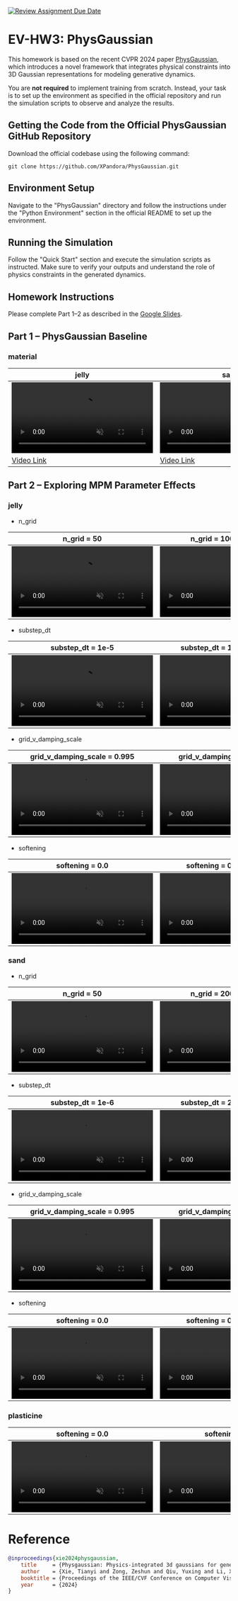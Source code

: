 [![Review Assignment Due Date](https://classroom.github.com/assets/deadline-readme-button-22041afd0340ce965d47ae6ef1cefeee28c7c493a6346c4f15d667ab976d596c.svg)](https://classroom.github.com/a/SdXSjEmH)
# EV-HW3: PhysGaussian

This homework is based on the recent CVPR 2024 paper [PhysGaussian](https://github.com/XPandora/PhysGaussian/tree/main), which introduces a novel framework that integrates physical constraints into 3D Gaussian representations for modeling generative dynamics.

You are **not required** to implement training from scratch. Instead, your task is to set up the environment as specified in the official repository and run the simulation scripts to observe and analyze the results.


## Getting the Code from the Official PhysGaussian GitHub Repository
Download the official codebase using the following command:
```
git clone https://github.com/XPandora/PhysGaussian.git
```


## Environment Setup
Navigate to the "PhysGaussian" directory and follow the instructions under the "Python Environment" section in the official README to set up the environment.


## Running the Simulation
Follow the "Quick Start" section and execute the simulation scripts as instructed. Make sure to verify your outputs and understand the role of physics constraints in the generated dynamics.


## Homework Instructions
Please complete Part 1–2 as described in the [Google Slides](https://docs.google.com/presentation/d/13JcQC12pI8Wb9ZuaVV400HVZr9eUeZvf7gB7Le8FRV4/edit?usp=sharing).


## Part 1 – PhysGaussian Baseline

### material

| jelly | sand |
|-------|------|
| <video src="https://github.com/user-attachments/assets/1eb75164-623b-4b46-9b7b-ed5f86889607" width="320" autoplay muted loop playsinline controls></video> | <video src="https://github.com/user-attachments/assets/9e393556-fe18-40db-98ce-88528893b032" width="320" autoplay muted loop playsinline controls></video> |
| [Video Link](https://youtube.com/shorts/4eTmgrpqxUo) | [Video Link](https://youtube.com/shorts/zH90wdfTkIA) |


## Part 2 – Exploring MPM Parameter Effects

### jelly

- n_grid

| n_grid = 50 | n_grid = 100 (baseline) | n_grid = 200 |
|-------------|-------------------------|--------------|
| <video src="https://github.com/user-attachments/assets/0476efbb-2980-4a95-9447-d7e5064baed4" width="320" autoplay muted loop playsinline controls></video> | <video src="https://github.com/user-attachments/assets/1eb75164-623b-4b46-9b7b-ed5f86889607" width="320" autoplay muted loop playsinline controls></video> | <video src="https://github.com/user-attachments/assets/9ee21096-fc02-49d4-a692-ac6aabe853cd" width="320" autoplay muted loop playsinline controls></video> |

- substep_dt

| substep_dt = 1e‑5 | substep_dt = 1e‑4 (baseline) | substep_dt = 5e‑3 |
|-------------------|------------------------------|-------------------|
| <video src="https://github.com/user-attachments/assets/e9aab728-6181-469c-b653-136fdd4aa1a3" width="320" autoplay muted loop playsinline controls></video> | <video src="https://github.com/user-attachments/assets/1eb75164-623b-4b46-9b7b-ed5f86889607" width="320" autoplay muted loop playsinline controls></video> | <video src="https://github.com/user-attachments/assets/42ff9dfb-b430-4f50-8d12-7ab81df2ab50" width="320" autoplay muted loop playsinline controls></video> |

- grid_v_damping_scale

| grid_v_damping_scale = 0.995 | grid_v_damping_scale = 0.997 | grid_v_damping_scale = 1.1 (baseline) |
|------------------------------|-------------------------------|--------------------------------------|
| <video src="https://github.com/user-attachments/assets/d0068618-b0a3-4dd9-a270-7d13a20bbe13" width="320" autoplay muted loop playsinline controls></video> | <video src="https://github.com/user-attachments/assets/d0a20968-e697-4b8e-aa0d-4770f6945f96" width="320" autoplay muted loop playsinline controls></video> | <video src="https://github.com/user-attachments/assets/1eb75164-623b-4b46-9b7b-ed5f86889607" width="320" autoplay muted loop playsinline controls></video> |

- softening

| softening = 0.0 | softening = 0.1 (baseline) | softening = 0.2 |
|-----------------|----------------------------|-----------------|
| <video src="https://github.com/user-attachments/assets/410d0893-6ed0-4557-96ed-abef30c44044" width="320" autoplay muted loop playsinline controls></video> | <video src="https://github.com/user-attachments/assets/1eb75164-623b-4b46-9b7b-ed5f86889607" width="320" autoplay muted loop playsinline controls></video> | <video src="https://github.com/user-attachments/assets/4f75f762-2314-44ff-b655-4fda6f0fa085" width="320" autoplay muted loop playsinline controls></video> |


### sand

- n_grid

| n_grid = 50 | n_grid = 200 (baseline) | n_grid = 300 |
|-------------|-------------------------|--------------|
| <video src="https://github.com/user-attachments/assets/4a661f9f-c9d8-4bed-a404-1aba95358d38" width="320" autoplay muted loop playsinline controls></video> | <video src="https://github.com/user-attachments/assets/9e393556-fe18-40db-98ce-88528893b032" width="320" autoplay muted loop playsinline controls></video> | <video src="https://github.com/user-attachments/assets/0dcdbfe9-ad12-429b-9032-498d5718ba30" width="320" autoplay muted loop playsinline controls></video> |

- substep_dt

| substep_dt = 1e‑6 | substep_dt = 2e‑5 (baseline) | substep_dt = 5e‑5 |
|-------------------|------------------------------|-------------------|
| <video src="https://github.com/user-attachments/assets/a8c57807-7738-44fa-82bb-e021a3b90e63" width="320" autoplay muted loop playsinline controls></video> | <video src="https://github.com/user-attachments/assets/9e393556-fe18-40db-98ce-88528893b032" width="320" autoplay muted loop playsinline controls></video> | <video src="https://github.com/user-attachments/assets/4851a018-110f-41b8-8dfa-45334f54a646" width="320" autoplay muted loop playsinline controls></video> |

- grid_v_damping_scale

| grid_v_damping_scale = 0.995 | grid_v_damping_scale = 0.997 | grid_v_damping_scale = 1.1 (baseline) |
|------------------------------|-------------------------------|--------------------------------------|
| <video src="https://github.com/user-attachments/assets/9409f4f2-02f8-4a8d-8be0-1552f4bea8bb" width="320" autoplay muted loop playsinline controls></video> | <video src="https://github.com/user-attachments/assets/77b22823-04df-43cc-90bd-66a000ce5e4d" width="320" autoplay muted loop playsinline controls></video> | <video src="https://github.com/user-attachments/assets/9e393556-fe18-40db-98ce-88528893b032" width="320" autoplay muted loop playsinline controls></video> |

- softening

| softening = 0.0 | softening = 0.1 (baseline) | softening = 0.2 |
|-----------------|----------------------------|-----------------|
| <video src="https://github.com/user-attachments/assets/3652de48-8050-41c7-8ce8-c6d77c13f9f1" width="320" autoplay muted loop playsinline controls></video> | <video src="https://github.com/user-attachments/assets/9e393556-fe18-40db-98ce-88528893b032" width="320" autoplay muted loop playsinline controls></video> | <video src="https://github.com/user-attachments/assets/1f11bb22-c4bd-4eac-a95e-e81d6096dfdc" width="320" autoplay muted loop playsinline controls></video> |

### plasticine

| softening = 0.0 | softening = 0.1 | softening = 0.2 |
|-----------------|-----------------|-----------------|
| <video src="https://github.com/user-attachments/assets/9b41aa9b-722b-4db6-85f4-ef3f5c76e128" width="320" autoplay muted loop playsinline controls></video> | <video src="https://github.com/user-attachments/assets/116b3bfb-45bf-4634-acd6-54b5d6f8844e" width="320" autoplay muted loop playsinline controls></video> | <video src="https://github.com/user-attachments/assets/bcc58f39-98e2-4184-8a86-e2519fba65e0" width="320" autoplay muted loop playsinline controls></video> |


# Reference
```bibtex
@inproceedings{xie2024physgaussian,
    title     = {Physgaussian: Physics-integrated 3d gaussians for generative dynamics},
    author    = {Xie, Tianyi and Zong, Zeshun and Qiu, Yuxing and Li, Xuan and Feng, Yutao and Yang, Yin and Jiang, Chenfanfu},
    booktitle = {Proceedings of the IEEE/CVF Conference on Computer Vision and Pattern Recognition},
    year      = {2024}
}
```

